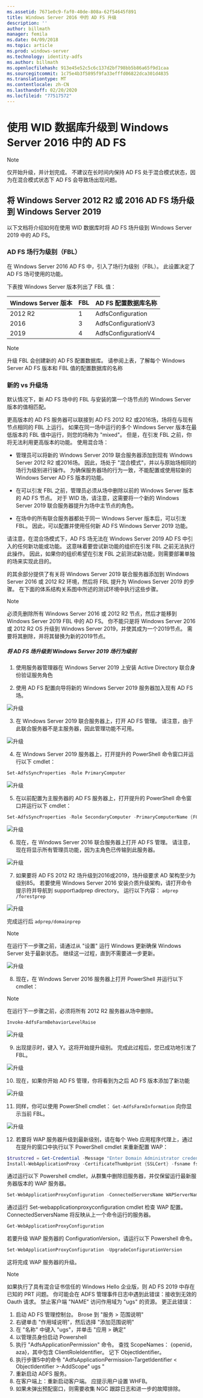 ```yaml
---
ms.assetid: 7671e0c9-faf0-40de-808a-62f54645f891
title: Windows Server 2016 中的 AD FS 升级
description: ''
author: billmath
manager: femila
ms.date: 04/09/2018
ms.topic: article
ms.prod: windows-server
ms.technology: identity-adfs
ms.author: billmath
ms.openlocfilehash: 913e45e52c5c6c137d2bf798bb5b86a65f9d1caa
ms.sourcegitcommit: 1c75e4b3f5895f9fa33efffd06822dca301d4835
ms.translationtype: MT
ms.contentlocale: zh-CN
ms.lasthandoff: 02/20/2020
ms.locfileid: "77517572"
---
```

# <a name="upgrading-to-ad-fs-in-windows-server-2016-using-a-wid-database"></a>使用 WID 数据库升级到 Windows Server 2016 中的 AD FS


> [!NOTE]
> 仅开始升级，并计划完成。 不建议在长时间内保持 AD FS 处于混合模式状态，因为在混合模式状态下 AD FS 会导致场出现问题。

## <a name="upgrading-a-windows-server-2012-r2-or-2016-ad-fs-farm-to-windows-server-2019"></a>将 Windows Server 2012 R2 或 2016 AD FS 场升级到 Windows Server 2019
以下文档将介绍如何在使用 WID 数据库时将 AD FS 场升级到 Windows Server 2019 中的 AD FS。

### <a name="ad-fs-farm-behavior-levels-fbl"></a>AD FS 场行为级别（FBL）
在 Windows Server 2016 AD FS 中，引入了场行为级别（FBL）。 此设置决定了 AD FS 场可使用的功能。

下表按 Windows Server 版本列出了 FBL 值：

| Windows Server 版本  | FBL | AD FS 配置数据库名称 |
| ------------- | ------------- | ------------- |
| 2012 R2  | 1  | AdfsConfiguration |
| 2016  | 3  | AdfsConfigurationV3 |
| 2019  | 4  | AdfsConfigurationV4 |

> [!NOTE]
> 升级 FBL 会创建新的 AD FS 配置数据库。  请参阅上表，了解每个 Windows Server AD FS 版本和 FBL 值的配置数据库的名称

### <a name="new-vs-upgraded-farms"></a>新的 vs 升级场
默认情况下，新 AD FS 场中的 FBL 与安装的第一个场节点的 Windows Server 版本的值相匹配。

更高版本的 AD FS 服务器可以联接到 AD FS 2012 R2 或2016场，场将在与现有节点相同的 FBL 上运行。 如果在同一场中运行的多个 Windows Server 版本在最低版本的 FBL 值中运行，则您的场称为 "mixed"。 但是，在引发 FBL 之前，你将无法利用更高版本的功能。 使用混合场：

- 管理员可以将新的 Windows Server 2019 联合服务器添加到现有 Windows Server 2012 R2 或2016场。 因此，场处于 "混合模式"，并以与原始场相同的场行为级别进行操作。 为确保服务器场的行为一致，不能配置或使用较新的 Windows Server AD FS 版本的功能。

- 在可以引发 FBL 之前，管理员必须从场中删除以前的 Windows Server 版本的 AD FS 节点。  对于 WID 场，请注意，这需要将一个新的 Windows Server 2019 联合服务器提升为场中主节点的角色。

- 在场中的所有联合服务器都处于同一 Windows Server 版本后，可以引发 FBL。  因此，可以配置并使用任何新 AD FS Windows Server 2019 功能。

请注意，在混合场模式下，AD FS 场无法在 Windows Server 2019 AD FS 中引入的任何新功能或功能。 这意味着要尝试新功能的组织在引发 FBL 之前无法执行此操作。 因此，如果你的组织希望在引发 FBL 之前测试新功能，则需要部署单独的场来实现此目的。

的其余部分提供了有关将 Windows Server 2019 联合服务器添加到 Windows Server 2016 或 2012 R2 环境，然后将 FBL 提升为 Windows Server 2019 的步骤。 在下面的体系结构关系图中所述的测试环境中执行这些步骤。

> [!NOTE]
> 必须先删除所有 Windows Server 2016 或 2012 R2 节点，然后才能移到 Windows Server 2019 FBL 中的 AD FS。 你不能只是将 Windows Server 2016 或 2012 R2 OS 升级到 Windows Server 2019，并使其成为一个2019节点。 需要将其删除，并将其替换为新的2019节点。

##### <a name="to-upgrade-your-ad-fs-farm-to-windows-server-2019-farm-behavior-level"></a>将 AD FS 场升级到 Windows Server 2019 场行为级别

1. 使用服务器管理器在 Windows Server 2019 上安装 Active Directory 联合身份验证服务角色

2. 使用 AD FS 配置向导将新的 Windows Server 2019 服务器加入现有 AD FS 场。

![升级](media/Upgrading-to-AD-FS-in-Windows-Server-2016/ADFS_Mixed_1.png)

3. 在 Windows Server 2019 联合服务器上，打开 AD FS 管理。 请注意，由于此联合服务器不是主服务器，因此管理功能不可用。

![升级](media/Upgrading-to-AD-FS-in-Windows-Server-2016/ADFS_Mixed_3.png)

4. 在 Windows Server 2019 服务器上，打开提升的 PowerShell 命令窗口并运行以下 cmdlet：

```PowerShell
Set-AdfsSyncProperties -Role PrimaryComputer
```

![升级](media/Upgrading-to-AD-FS-in-Windows-Server-2016/ADFS_Mixed_4.png)

5. 在以前配置为主服务器的 AD FS 服务器上，打开提升的 PowerShell 命令窗口并运行以下 cmdlet：

```PowerShell
Set-AdfsSyncProperties -Role SecondaryComputer -PrimaryComputerName {FQDN}
```

![升级](media/Upgrading-to-AD-FS-in-Windows-Server-2016/ADFS_Mixed_5.png)

6. 现在，在 Windows Server 2016 联合服务器上打开 AD FS 管理。 请注意，现在将显示所有管理员功能，因为主角色已传输到此服务器。

![升级](media/Upgrading-to-AD-FS-in-Windows-Server-2016/ADFS_Mixed_6.png)

7. 如果要将 AD FS 2012 R2 场升级到2016或2019，场升级要求 AD 架构至少为级别85。  若要使用 Windows Server 2016 安装介质升级架构，请打开命令提示符并导航到 support\adprep directory。 运行以下内容： `adprep /forestprep`

![升级](media/Upgrading-to-AD-FS-in-Windows-Server-2016/ADFS_Mixed_7.png)

完成运行后 `adprep/domainprep`

> [!NOTE]
> 在运行下一步骤之前，请通过从 "设置" 运行 Windows 更新确保 Windows Server 处于最新状态。 继续这一过程，直到不需要进一步更新。

![升级](media/Upgrading-to-AD-FS-in-Windows-Server-2016/ADFS_Mixed_8.png)

8. 现在，在 Windows Server 2016 服务器上打开 PowerShell 并运行以下 cmdlet：


> [!NOTE]
> 在运行下一步骤之前，必须将所有 2012 R2 服务器从场中删除。

```PowerShell
Invoke-AdfsFarmBehaviorLevelRaise
```

![升级](media/Upgrading-to-AD-FS-in-Windows-Server-2016/ADFS_Mixed_9.png)

9. 出现提示时，键入 Y。这将开始提升级别。 完成此过程后，您已成功地引发了 FBL。

![升级](media/Upgrading-to-AD-FS-in-Windows-Server-2016/ADFS_Mixed_10.png)

10. 现在，如果你开始 AD FS 管理，你将看到为之后 AD FS 版本添加了新功能

![升级](media/Upgrading-to-AD-FS-in-Windows-Server-2016/ADFS_Mixed_12.png)

11. 同样，你可以使用 PowerShell cmdlet： `Get-AdfsFarmInformation` 向你显示当前 FBL。

![升级](media/Upgrading-to-AD-FS-in-Windows-Server-2016/ADFS_Mixed_13.png)

12. 若要将 WAP 服务器升级到最新级别，请在每个 Web 应用程序代理上，通过在提升的窗口中执行以下 PowerShell cmdlet 来重新配置 WAP：

```PowerShell
$trustcred = Get-Credential -Message "Enter Domain Administrator credentials"
Install-WebApplicationProxy -CertificateThumbprint {SSLCert} -fsname fsname -FederationServiceTrustCredential $trustcred
```

通过运行以下 Powershell cmdlet，从群集中删除旧服务器，并仅保留运行最新服务器版本的 WAP 服务器。

```PowerShell
Set-WebApplicationProxyConfiguration -ConnectedServersName WAPServerName1, WAPServerName2
```

通过运行 Set-webapplicationproxyconfiguration cmdlet 检查 WAP 配置。 ConnectedServersName 将反映从上一个命令运行的服务器。

```PowerShell
Get-WebApplicationProxyConfiguration
```
若要升级 WAP 服务器的 ConfigurationVersion，请运行以下 Powershell 命令。

```PowerShell
Set-WebApplicationProxyConfiguration -UpgradeConfigurationVersion
```

这将完成 WAP 服务器的升级。


> [!NOTE] 
> 如果执行了具有混合证书信任的 Windows Hello 企业版，则 AD FS 2019 中存在已知的 PRT 问题。 你可能会在 ADFS 管理事件日志中遇到此错误：接收到无效的 Oauth 请求。 禁止客户端 "NAME" 访问作用域为 "ugs" 的资源。 更正此错误： 
> 1. 启动 AD FS 管理控制台。 Brose 到 "服务 > 范围说明"
> 2. 右键单击 "作用域说明"，然后选择 "添加范围说明"
> 3. 在 "名称" 中键入 "ugs"，并单击 "应用 > 确定"
> 4. 以管理员身份启动 Powershell
> 5. 执行 "AdfsApplicationPermission" 命令。 查找 ScopeNames： {openid，aza}，其中包含 ClientRoleIdentifier。 记下 ObjectIdentifier。
> 6. 执行步骤5中的命令 "AdfsApplicationPermission-TargetIdentifier < ObjectIdentifier >-AddScope" ugs "
> 7. 重新启动 ADFS 服务。
> 8. 在客户端上：重新启动客户端。 应提示用户设置 WHFB。
> 9. 如果未弹出预配窗口，则需要收集 NGC 跟踪日志和进一步的故障排除。
